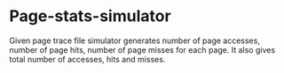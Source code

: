 Page-stats-simulator
====================

Given page trace file simulator generates number of page accesses, number of page hits, number of page misses for each page. It also gives total number of accesses, hits and misses.
